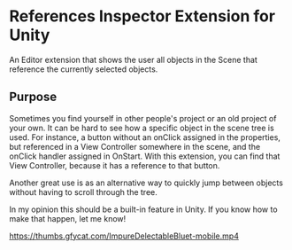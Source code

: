 # References Inspector Extension for Unity
An Editor extension that shows the user all objects in the Scene that reference the currently selected objects.

## Purpose
Sometimes you find yourself in other people's project or an old project of your own. It can be hard to see how a specific object in the scene tree is used.
For instance, a button without an onClick assigned in the properties, but referenced in a View Controller somewhere in the scene, and the onClick handler assigned in OnStart.
With this extension, you can find that View Controller, because it has a reference to that button.

Another great use is as an alternative way to quickly jump between objects without having to scroll through the tree.

In my opinion this should be a built-in feature in Unity. If you know how to make that happen, let me know!

https://thumbs.gfycat.com/ImpureDelectableBluet-mobile.mp4
